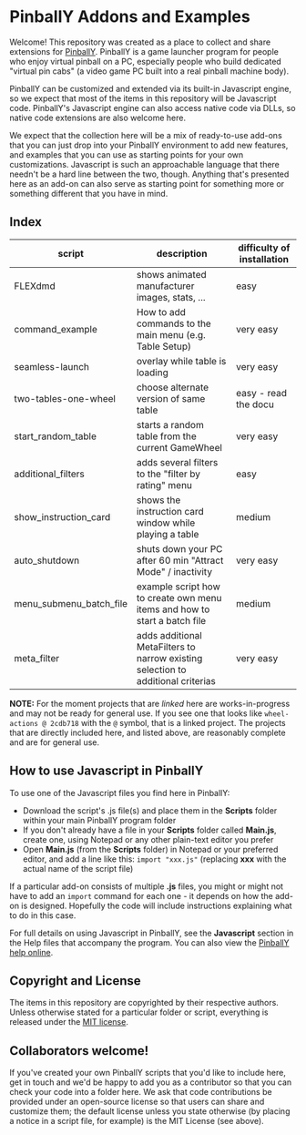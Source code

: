 # PinballY Addons and Examples

Welcome!  This repository was created as a place to collect and share
extensions for [PinballY](http://mjrnet.org/pinscape/PinballY).
PinballY is a game launcher program for people who enjoy virtual
pinball on a PC, especially people who build dedicated "virtual pin
cabs" (a video game PC built into a real pinball machine body).

PinballY can be customized and extended via its built-in Javascript
engine, so we expect that most of the items in this repository will be
Javascript code.  PinballY's Javascript engine can also access native
code via DLLs, so native code extensions are also welcome here.

We expect that the collection here will be a mix of ready-to-use
add-ons that you can just drop into your PinballY environment to add
new features, and examples that you can use as starting points for
your own customizations.  Javascript is such an approachable language
that there needn't be a hard line between the two, though.  Anything
that's presented here as an add-on can also serve as starting point
for something more or something different that you have in mind.

## Index ##
|script|description|difficulty of installation|
|------|-----------|---------|
|FLEXdmd|shows animated manufacturer images, stats, ...|easy|
|command_example|How to add commands to the main menu (e.g. Table Setup)|very easy|
|seamless-launch|overlay while table is loading|very easy|
|two-tables-one-wheel|choose alternate version of same table|easy - read the docu|
|start_random_table|starts a random table from the current GameWheel| very easy|
|additional_filters|adds several filters to the "filter by rating" menu| easy | 
|show_instruction_card|shows the instruction card window while playing a table| medium |
|auto_shutdown|shuts down your PC after 60 min "Attract Mode" / inactivity| very easy|
|menu_submenu_batch_file| example script how to create own menu items and how to start a batch file| medium|
|meta_filter| adds additional MetaFilters to narrow existing selection to additional criterias|very easy|

**NOTE:** For the moment projects that are *linked* here are works-in-progress and may not be ready for general use. If you see one that looks like `wheel-actions @ 2cdb718` with the `@` symbol, that is a linked project. The projects that are directly included here, and listed above, are reasonably complete and are for general use.

## How to use Javascript in PinballY

To use one of the Javascript files you find here in PinballY:

* Download the script's .js file(s) and place them in the **Scripts** folder within your main PinballY program folder
* If you don't already have a file in your **Scripts** folder called **Main.js**, create one, using Notepad or any other plain-text editor you prefer
* Open **Main.js** (from the **Scripts** folder) in Notepad or your preferred editor, and add a line like this: `import "xxx.js"` (replacing **xxx** with the actual name of the script file)

If a particular add-on consists of multiple **.js** files, you might or
might not have to add an `import` command for each one - it depends on
how the add-on is designed.  Hopefully the code will include
instructions explaining what to do in this case.

For full details on using Javascript in PinballY, see the **Javascript**
section in the Help files that accompany the program.  You can
also view the [PinballY help online](http://mjrnet.org/pinscape/downloads/PinballY/Help/PinballY.html).


## Copyright and License

The items in this repository are copyrighted by their respective
authors.  Unless otherwise stated for a particular folder or script,
everything is released under the [MIT
license](https://opensource.org/licenses/MIT).


## Collaborators welcome!

If you've created your own PinballY scripts that you'd like to include
here, get in touch and we'd be happy to add you as a contributor so
that you can check your code into a folder here.  We ask that code
contributions be provided under an open-source license so that users
can share and customize them; the default license unless you state
otherwise (by placing a notice in a script file, for example) is the
MIT License (see above).


